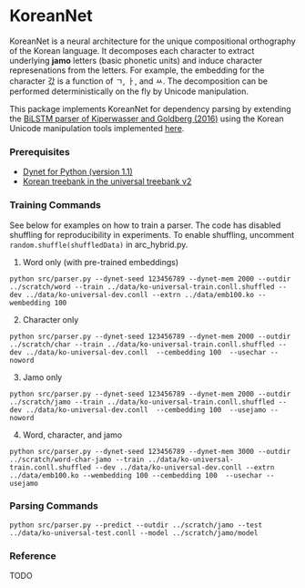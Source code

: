 # KoreanNet

KoreanNet is a neural architecture for the unique compositional orthography of the Korean language. It decomposes each character to extract underlying __jamo__ letters (basic phonetic units) and induce character represenations from the letters. For example, the embedding for the character 갔 is a function of ㄱ, ㅏ, and ㅆ. The decomposition can be performed deterministically on the fly by Unicode manipulation.

This package implements KoreanNet for dependency parsing by extending the [BiLSTM parser of Kiperwasser and Goldberg (2016)](https://github.com/elikip/bist-parser) using the Korean Unicode manipulation tools implemented [here](https://github.com/JDongian/python-jamo).

### Prerequisites
- [Dynet for Python (version 1.1)](https://github.com/clab/dynet/tree/v1.1)
- [Korean treebank in the universal treebank v2](https://github.com/ryanmcd/uni-dep-tb)

### Training Commands
See below for examples on how to train a parser. The code has disabled shuffling for reproducibility in experiments. To enable shuffling, uncomment `random.shuffle(shuffledData)` in arc_hybrid.py.

1. Word only (with pre-trained embeddings)
```
python src/parser.py --dynet-seed 123456789 --dynet-mem 2000 --outdir ../scratch/word --train ../data/ko-universal-train.conll.shuffled --dev ../data/ko-universal-dev.conll --extrn ../data/emb100.ko --wembedding 100
```
2. Character only
```
python src/parser.py --dynet-seed 123456789 --dynet-mem 2000 --outdir ../scratch/char --train ../data/ko-universal-train.conll.shuffled --dev ../data/ko-universal-dev.conll  --cembedding 100  --usechar --noword
```
3. Jamo only
```
python src/parser.py --dynet-seed 123456789 --dynet-mem 2000 --outdir ../scratch/jamo --train ../data/ko-universal-train.conll.shuffled --dev ../data/ko-universal-dev.conll  --cembedding 100  --usejamo --noword
```
4. Word, character, and jamo
```
python src/parser.py --dynet-seed 123456789 --dynet-mem 3000 --outdir ../scratch/word-char-jamo --train ../data/ko-universal-train.conll.shuffled --dev ../data/ko-universal-dev.conll --extrn  ../data/emb100.ko --wembedding 100 --cembedding 100  --usechar --usejamo
```

### Parsing Commands
```
python src/parser.py --predict --outdir ../scratch/jamo --test  ../data/ko-universal-test.conll --model ../scratch/jamo/model
```

### Reference
TODO